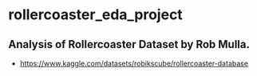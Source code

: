 # rollercoaster_eda_project
## Analysis of Rollercoaster Dataset by Rob Mulla.
- https://www.kaggle.com/datasets/robikscube/rollercoaster-database
